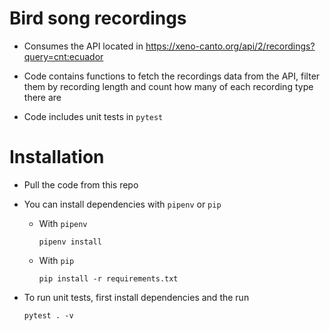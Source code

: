 # Bird song recordings

- Consumes the API located in https://xeno-canto.org/api/2/recordings?query=cnt:ecuador

- Code contains functions to fetch the recordings data from the API, filter them by recording length and count how many of each recording type there are

- Code includes unit tests in `pytest`

# Installation

- Pull the code from this repo

- You can install dependencies with `pipenv` or `pip`

    -  With `pipenv`
        ```
        pipenv install
        ```

    - With `pip`
        ```
        pip install -r requirements.txt
        ```

- To run unit tests, first install dependencies and the run
    ```
    pytest . -v
    ```
